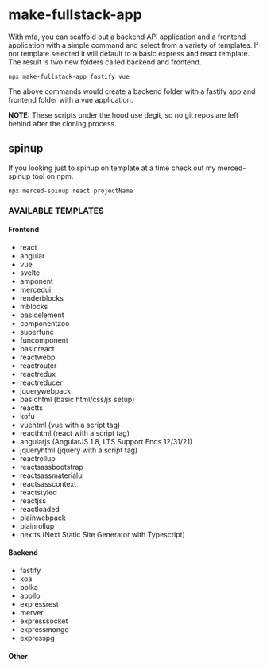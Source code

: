 # make-fullstack-app

With mfa, you can scaffold out a backend API application and a frontend application with a simple command and select from a variety of templates. If not template selected it will default to a basic express and react template. The result is two new folders called backend and frontend.

`npx make-fullstack-app fastify vue`

The above commands would create a backend folder with a fastify app and frontend folder with a vue application.

**NOTE:** These scripts under the hood use degit, so no git repos are left behind after the cloning process.

## spinup

If you looking just to spinup on template at a time check out my merced-spinup tool on npm.

`npx merced-spinup react projectName`

### AVAILABLE TEMPLATES

#### Frontend

- react
- angular
- vue
- svelte
- amponent
- mercedui
- renderblocks
- mblocks
- basicelement
- componentzoo
- superfunc
- funcomponent
- basicreact
- reactwebp
- reactrouter
- reactredux
- reactreducer
- jquerywebpack
- basichtml (basic html/css/js setup)
- reactts
- kofu
- vuehtml (vue with a script tag)
- reacthtml (react with a script tag)
- angularjs (AngularJS 1.8, LTS Support Ends 12/31/21)
- jqueryhtml (jquery with a script tag)
- reactrollup
- reactsassbootstrap
- reactsassmaterialui
- reactsasscontext
- reactstyled
- reactjss
- reactloaded
- plainwebpack
- plainrollup
- nextts (Next Static Site Generator with Typescript)

#### Backend

- fastify
- koa
- polka
- apollo
- expressrest
- merver
- expresssocket
- expressmongo
- expresspg

#### Other
